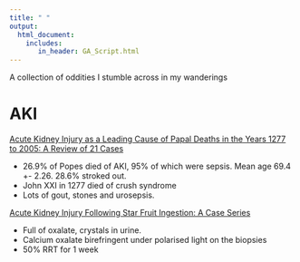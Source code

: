 ```yaml
---
title: " "
output: 
  html_document:
    includes:
       in_header: GA_Script.html
---
```

A collection of oddities I stumble across in my wanderings

# AKI

[Acute Kidney Injury as a Leading Cause of Papal Deaths in the Years 1277 to 2005: A Review of 21 Cases](http://www.ectrx.org/detail/supplement/2023/21/6/2/87/0)

-   26.9% of Popes died of AKI, 95% of which were sepsis. Mean age 69.4 +- 2.26. 28.6% stroked out.
-   John XXI in 1277 died of crush syndrome
-   Lots of gout, stones and urosepsis.

[Acute Kidney Injury Following Star Fruit Ingestion: A Case Series](10.1016/j.wem.2020.11.003)

-   Full of oxalate, crystals in urine. 
-   Calcium oxalate birefringent under polarised light on the biopsies
-   50% RRT for 1 week
